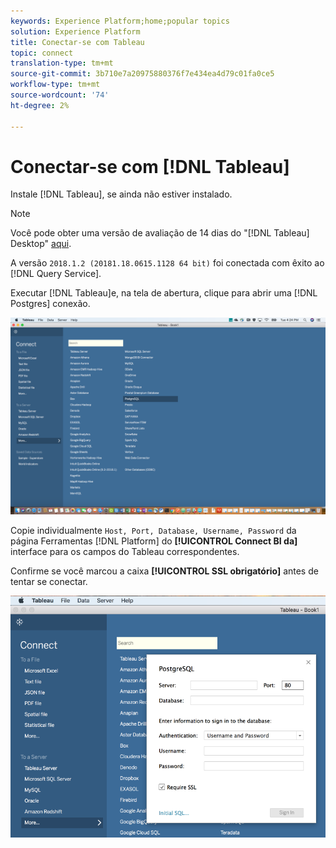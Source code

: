 ```yaml
---
keywords: Experience Platform;home;popular topics
solution: Experience Platform
title: Conectar-se com Tableau
topic: connect
translation-type: tm+mt
source-git-commit: 3b710e7a20975880376f7e434ea4d79c01fa0ce5
workflow-type: tm+mt
source-wordcount: '74'
ht-degree: 2%

---
```



# Conectar-se com [!DNL Tableau]

Instale [!DNL Tableau], se ainda não estiver instalado.

>[!NOTE]
>
>Você pode obter uma versão de avaliação de 14 dias do &quot;[!DNL Tableau] Desktop&quot; [aqui](https://www.tableau.com/products/desktop/download).
>    
> A versão `2018.1.2 (20181.18.0615.1128 64 bit)` foi conectada com êxito ao [!DNL Query Service].

Executar [!DNL Tableau]e, na tela de abertura, clique para abrir uma [!DNL Postgres] conexão.

![Imagem](../images/clients/tableau/open-connection.png)

Copie individualmente `Host, Port, Database, Username, Password` da página Ferramentas [!DNL Platform] do **[!UICONTROL Connect BI da]** interface para os campos do Tableau correspondentes.

Confirme se você marcou a caixa **[!UICONTROL SSL obrigatório]** antes de tentar se conectar.

![Imagem](../images/clients/tableau/ssl-required.png)